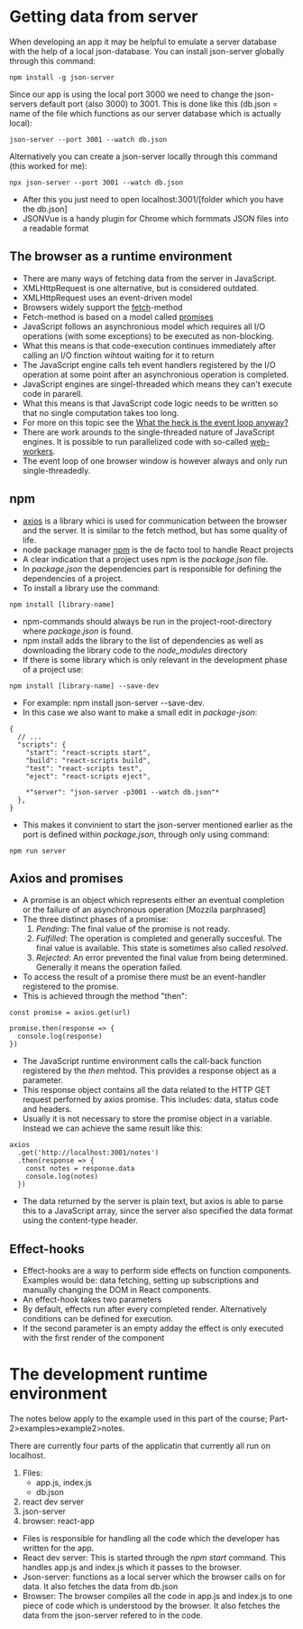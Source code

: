# Getting data from server

When developing an app it may be helpful to emulate a server database with the help of a local json-database. You can install json-server globally through this command:
```
npm install -g json-server
```
Since our app is using the local port 3000 we need to change the json-servers default port (also 3000) to 3001. This is done like this (db.json = name of the file which functions as our server database which is actually local):
```
json-server --port 3001 --watch db.json
```

Alternatively you can create a json-server locally through this command (this worked for me):
```
npx json-server --port 3001 --watch db.json
```
- After this you just need to open localhost:3001/[folder which you have the db.json]
- JSONVue is a handy plugin for Chrome which formmats JSON files into a readable format

## The browser as a runtime environment
- There are many ways of fetching data from the server in JavaScript.
- XMLHttpRequest is one alternative, but is considered outdated.
- XMLHttpRequest uses an event-driven model
- Browsers widely support the [fetch](https://developer.mozilla.org/en-US/docs/Web/API/WindowOrWorkerGlobalScope/fetch)-method
- Fetch-method is based on a model called [promises](https://developer.mozilla.org/en-US/docs/Web/JavaScript/Reference/Global_Objects/Promise)
- JavaScript follows an asynchronious model which requires all I/O operations (with some exceptions) to be executed as non-blocking.
- What this means is that code-execution continues immediately after calling an I/O finction wihtout waiting for it to return
- The JavaScript engine calls teh event handlers registered by the I/O operation at some point after an asynchronious operation is completed.
- JavaScript engines are singel-threaded which means they can't execute code in pararell.
- What this means is that JavaScript code logic needs to be written so that no single computation takes too long.
- For more on this topic see the [What the heck is the event loop anyway?](https://www.youtube.com/watch?v=8aGhZQkoFbQ)
- There are work arounds to the single-threaded nature of JavaScript engines. It is possible to run parallelized code with so-called [web-workers](https://developer.mozilla.org/en-US/docs/Web/API/Web_Workers_API/Using_web_workers).
- The event loop of one browser window is however always and only run single-threadedly.

## npm

- [axios](https://github.com/axios/axios) is a library whici is used for communication between the browser and the server. It is similar to the fetch method, but has some quality of life.
- node package manager [npm](https://docs.npmjs.com/getting-started/what-is-npm) is the de facto tool to handle React projects
- A clear indication that a project uses npm is the *package.json* file.
- In *package.json* the dependencies part is responsible for defining the dependencies of a project.
- To install a library use the command:
```
npm install [library-name]
```
- npm-commands should always be run in the project-root-directory where *package.json* is found.
- npm install adds the library to the list of dependencies as well as downloading the library code to the *node_modules* directory
- If there is some library which is only relevant in the development phase of a project use:
```
npm install [library-name] --save-dev
```
- For example: npm install json-server --save-dev.
- In this case we also want to make a small edit in *package-json*:
```
{
  // ... 
  "scripts": {
    "start": "react-scripts start",
    "build": "react-scripts build",
    "test": "react-scripts test",
    "eject": "react-scripts eject",

    *"server": "json-server -p3001 --watch db.json"*
  },
}
```
- This makes it convinient to start the json-server mentioned earlier as the port is defined within *package.json*, through only using command:
```
npm run server
```

## Axios and promises
- A promise is an object which represents either an eventual completion or the failure of an asynchronous operation [Mozzila parphrased]
- The three distinct phases of a promise:
    1. *Pending*: The final value of the promise is not ready.
    2. *Fulfilled*: The operation is completed and generally succesful. The final value is available. This state is sometimes also called *resolved*.
    3. *Rejected*: An error prevented the final value from being determined. Generally it means the operation failed.
- To access the result of a promise there must be an event-handler registered to the promise.
- This is achieved through the method "then":
```
const promise = axios.get(url)

promise.then(response => {
  console.log(response)
})
```
- The JavaScript runtime environment calls the call-back function registered by the *then* mehtod. This provides a response object as a parameter.
- This response object contains all the data related to the HTTP GET request perforned by axios promise. This includes: data, status code and headers.
- Usually it is not necessary to store the promise object in a variable. Instead we can achieve the same result like this:
```
axios
  .get('http://localhost:3001/notes')
  .then(response => {
    const notes = response.data
    console.log(notes)
  })
```
- The data returned by the server is plain text, but axios is able to parse this to a JavaScript array, since the server also specified the data format using the content-type header.

## Effect-hooks
- Effect-hooks are a way to perform side effects on function components. Examples would be: data fetching, setting up subscriptions and manually changing the DOM in React components.
- An effect-hook takes two parameters
- By default, effects run after every completed render. Alternatively conditions can be defined for execution.
- If the second parameter is an empty adday the effect is only executed with the first render of the component

# The development runtime environment
The notes below apply to the example used in this part of the course; Part-2>examples>example2>notes.

There are currently four parts of the applicatin that currently all run on localhost.

1. Files:
     - app.js, index.js
     - db.json
2. react dev server
3. json-server
4. browser: react-app

- Files is responsible for handling all the code which the developer has written for the app.
- React dev server: This is started through the *npm start* command. This handles app.js and index.js which it passes to the browser.
- Json-server: functions as a local server which the browser calls on for data. It also fetches the data from db.json
- Browser: The browser compiles all the code in app.js and index.js to one piece of code which is understood by the browser. It also fetches the data from the json-server refered to in the code.



